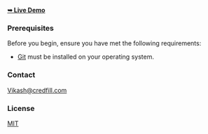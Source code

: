 


  <a href="https://credfill.in"><strong>➥ Live Demo</strong></a>




### Prerequisites

Before you begin, ensure you have met the following requirements:

* [Git](https://git-scm.com/downloads "Download Git") must be installed on your operating system.



### Contact

Vikash@credfill.com

### License

[MIT](https://choosealicense.com/licenses/mit/)
